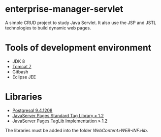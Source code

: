 # enterprise-manager-servlet

A simple CRUD project to study Java Servlet. It also use the JSP and JSTL technologies to build dynamic web pages.

# Tools of development environment
* JDK 8
* [Tomcat 7 ](https://tomcat.apache.org/)
* Gitbash
* Eclipse JEE

# Libraries
* [Postgresql 9.4.1208](https://mvnrepository.com/artifact/postgresql/postgresql/9.4.1208-jdbc42-atlassian-hosted)
* [JavaServer Pages Standard Tag Library » 1.2](https://mvnrepository.com/artifact/javax.servlet.jsp.jstl/jstl-api/1.2)
* [JavaServer Pages TagLib Implementation » 1.2](https://mvnrepository.com/artifact/org.glassfish.web/jstl-impl/1.2)

The libraries must be added into the folder _*WebContent>WEB-INF>lib*_.
